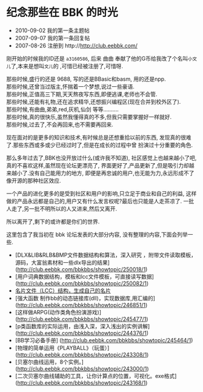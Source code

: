 ﻿<!-- title: 纪念那些在BBK的时光 -->
<!-- category: 故事 -->
<!-- tag: BBK -->
<!-- date: 2013-12-15 02:48 -->
<!-- state: published -->

纪念那些在 BBK 的时光
===================

* 2010-09-02 我的第一条主题帖
* 2007-09-07 我的第一条回复帖
* 2007-08-26 注册到 http://http://club.eebbk.com/

刚开始的时候我的ID还是 `a3160586`, 
后来 曲曲 奉献了他的G币给我改了个名叫`小文儿`了,本来是想叫`文儿`的
,可惜已经被注册了,可惜呀.

那些时候,盛行的还是 9688, 写的还是BBasic和basm, 用的还是npp.  
那些时候,还曾当过版主,怀揣着一个梦想,说过一些豪语.  
那些时候,正值高三下期,天天熬夜写东西,即便逃课,老师也不会管.  
那些时候,还能有礼物,还在追求精华,还想振兴编程区(现在合并到校外区了).  
那些时候,有曲曲,弟弟,red,灰机,仙剑 等等..........  
那些时候,真的很快乐,虽然我懂得真的不多,但我只需要掌握好一样就好.  
那些时候,过去了,不会再回来,也不需要再回来.

现在面对的是更多的知识和技术,有时候总是还想重拾以前的东西,
发现真的很难了.那些东西或多或少已经过时了,但是在成长的过程中曾
扮演过十分重要的角色.

那么多年过去了,BBK也没开放过什么(或许我不知道),
社区感觉上也越来越小了吧,真的不喜欢这样,虽然现在论坛更漂亮了,
界面更好了,产品更新了,但是吸引力却越来越小了.没有自己能用力的地方,
即便是再忠诚的用户,也无能为力,永远形成不了像开源的那种社区效应.

一个产品的进化更多的是受到社区和用户的影响,只立足于商业和自己的利益,
这样做的产品永远都是自己的,用户又有什么发言权呢?最后也只能是人走茶凉了.
一批人走了,另一批不明所以的人又进来,然后又离开.

所以离开了,剩下的或许都是你们的世界.

这里包含了我当初在 bbk 论坛发表的大部分内容,
没有整理的内容,下面会列举一些.

* [DLX&LIB&RLB&BMP文件数据结构和算法，深入研究 ，附带文件读取模板，源码，大富翁素材和一些dlx导出的结果]
(http://club.eebbk.com/bbkbbs/showtopic/250018/1)
* [用户词典数据结构，模板和lcc文件模板，可直接读写数据]
(http://club.eebbk.com/bbkbbs/showtopic/250082/1)
* [名片文件（LCC）结构，生成自己的名片](http://club.eebbk.com/bbkbbs/showtopic/249402/1)
* [强大函数 制作bb的动态链接库(dll)，实现数据库,用汇编的]
(http://club.eebbk.com/bbkbbs/showtopic/246851/1)
* [这样做ARPG(动作类角色扮演游戏)]
(http://club.eebbk.com/bbkbbs/showtopic/245477/1)
* [p类函数库的实际运用，由浅入深，深入浅出的实例讲解]
(http://club.eebbk.com/bbkbbs/showtopic/244376/1)
* [BB学习必备手册]
(http://club.eebbk.com/bbkbbs/showtopic/245464/1)
* [物理的简单运用《PLAYBALL》（玩蛋）]
(http://club.eebbk.com/bbkbbs/showtopic/243308/1)
* [贝塞尔曲线运用，8个实例。]
(http://club.eebbk.com/bbkbbs/showtopic/243000/1)
* [二次贝塞尔曲线辅助的工具，让你计算点的位置，可视化。exe格式]
(http://club.eebbk.com/bbkbbs/showtopic/243168/1)